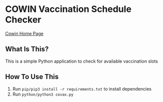 COWIN Vaccination Schedule Checker
==============================

[Cowin Home Page](https://selfregistration.cowin.gov.in/)

What Is This?
-------------

This is a simple Python application to check for available vaccination slots

How To Use This
---------------

1. Run `pip/pip3 install -r requirements.txt` to install dependencies
2. Run `python/python3 covax.py`

